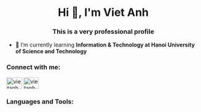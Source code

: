 <h1 align="center">Hi 👋, I'm Viet Anh</h1>
<h3 align="center">This is a very professional profile</h3>

- 🌱 I’m currently learning **Information & Technology at Hanoi University of Science and Technology**

<h3 align="left">Connect with me:</h3>
<p align="left">
<a href="https://fb.com/vietanhng05" target="blank"><img align="center" src="https://raw.githubusercontent.com/rahuldkjain/github-profile-readme-generator/master/src/images/icons/Social/facebook.svg" alt="vietanhng05" height="30" width="40" /></a>
<a href="https://www.hackerrank.com/vietanhm6a" target="blank"><img align="center" src="https://raw.githubusercontent.com/rahuldkjain/github-profile-readme-generator/master/src/images/icons/Social/hackerrank.svg" alt="vietanhm6a" height="30" width="40" /></a>
</p>

<h3 align="left">Languages and Tools:</h3>

